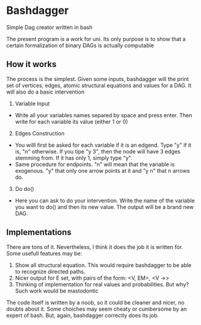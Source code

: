 # Bashdagger
Simple Dag creator written in bash

The present program is a work for uni. Its only purpose is to show that a certain formalization of binary DAGs is actually computable

## How it works

The process is the simplest. Given some inputs, bashdagger will the print set of vertices, edges, atomic structural equations and values for a DAG. It will also do a basic intervention

1. Variable Input
 - Write all your variables names separed by space and press enter. Then write for each variable its value (either 1 or 0)
2. Edges Construction
 - You willl first be asked for each variable if it is an edgend. Type "y" if it is, "n" otherwise. If you tipe "y 3", then the node will have 3 edges 
   stemming from. If it has only 1, simply type "y".
 - Same procedure for endpoints. "n" will mean that the variable is exogenous. "y" that only one arrow points at it and "y n" that n arrows do.
3. Do do()
 - Here you can ask to do your intervention. Write the name of the variable you want to do() and then its new value. The output will be a brand new DAG.
 
 ## Implementations
  There are tons of it. Nevertheless, I think it does the job it is written for. Some usefull features may be:
  1. Show all structural equation. This would require bashdagger to be able to recognize directed paths.
  2. Nicer output for E set, with pairs of the form: <V, EM>, <V →>
  3. Thinking of implementation for real values and probabilities. But why? Such work would be mastodontic
  
  The code itself is written by a noob, so it could be cleaner and nicer, no doubts about it. Some choiches may seem cheaty or cumbersome by an expert of bash. But, again, bashdagger 
  correctly does its job.

